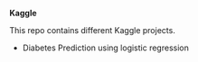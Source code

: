 **Kaggle**

This repo contains different Kaggle projects.

- Diabetes Prediction using logistic regression 